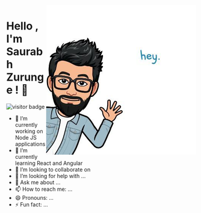 <img src="https://raw.githubusercontent.com/Rebel0504/Rebel0504/main/bitemoji2.jpeg" align="right" alt="visitor badge"/>

<h1 align="left">Hello , I'm Saurabh Zurunge ! 👋</h1>



<img src="https://github-readme-stats.vercel.app/api?username=Rebel0504&show_icons=true&theme=gruvbox" alt="visitor badge"/>










- 🔭 I’m currently working on Node JS applications
- 🌱 I’m currently learning React and Angular 
- 👯 I’m looking to collaborate on 
- 🤔 I’m looking for help with ...
- 💬 Ask me about ...
- 📫 How to reach me: ...
- 😄 Pronouns: ...
- ⚡ Fun fact: ...

